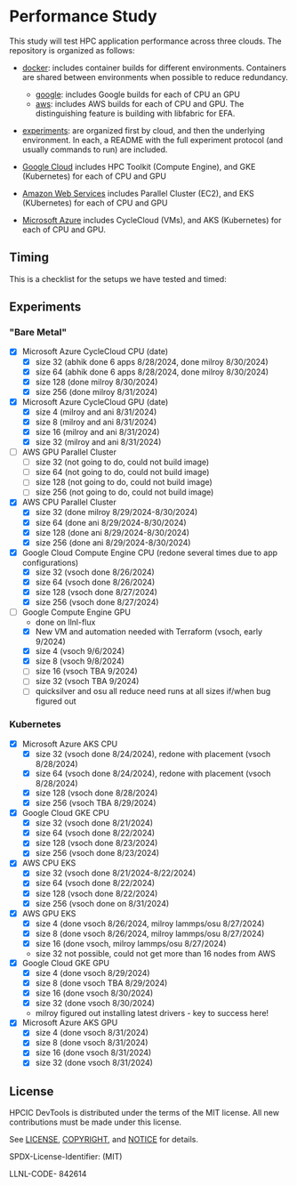 # Performance Study

This study will test HPC application performance across three clouds. The repository is organized as follows:

- [docker](docker): includes container builds for different environments. Containers are shared between environments when possible to reduce redundancy.
  - [google](docker/google): includes Google builds for each of CPU an GPU
  - [aws](docker/aws): includes AWS builds for each of CPU and GPU. The distinguishing feature is building with libfabric for EFA.

- [experiments](experiments): are organized first by cloud, and then the underlying environment. In each, a README with the full experiment protocol (and usually commands to run) are included.
 - [Google Cloud](experiments/google) includes HPC Toolkit (Compute Engine), and GKE (Kubernetes) for each of CPU and GPU
 - [Amazon Web Services](experiments/aws) includes Parallel Cluster (EC2), and EKS (KUbernetes) for each of CPU and GPU
 - [Microsoft Azure](experiments/azure) includes CycleCloud (VMs), and AKS (Kubernetes) for each of CPU and GPU.

## Timing

This is a checklist for the setups we have tested and timed:

## Experiments

### "Bare Metal"

- [x] Microsoft Azure CycleCloud CPU (date)
  - [x] size 32 (abhik done 6 apps 8/28/2024, done milroy 8/30/2024)
  - [x] size 64 (abhik done 6 apps 8/28/2024, done milroy 8/30/2024)
  - [x] size 128 (done milroy 8/30/2024)
  - [x] size 256 (done milroy 8/31/2024)
- [x] Microsoft Azure CycleCloud GPU (date)
  - [x] size 4 (milroy and ani 8/31/2024)
  - [x] size 8 (milroy and ani 8/31/2024)
  - [x] size 16 (milroy and ani 8/31/2024)
  - [x] size 32 (milroy and ani 8/31/2024)
- [ ] AWS GPU Parallel Cluster
  - [ ] size 32 (not going to do, could not build image)
  - [ ] size 64 (not going to do, could not build image)
  - [ ] size 128 (not going to do, could not build image)
  - [ ] size 256 (not going to do, could not build image)
- [x] AWS CPU Parallel Cluster
  - [x] size 32 (done milroy 8/29/2024-8/30/2024)
  - [x] size 64 (done ani 8/29/2024-8/30/2024)
  - [x] size 128 (done ani 8/29/2024-8/30/2024)
  - [x] size 256 (done ani 8/29/2024-8/30/2024)
- [x] Google Cloud Compute Engine CPU (redone several times due to app configurations)
  - [x] size 32 (vsoch done 8/26/2024)
  - [x] size 64 (vsoch done 8/26/2024)
  - [x] size 128 (vsoch done 8/27/2024)
  - [x] size 256 (vsoch done 8/27/2024)
- [ ] Google Compute Engine GPU
  - done on llnl-flux
  - [x] New VM and automation needed with Terraform (vsoch, early 9/2024)
  - [x] size 4 (vsoch 9/6/2024)
  - [x] size 8 (vsoch 9/8/2024)
  - [ ] size 16 (vsoch TBA 9/2024)
  - [ ] size 32 (vsoch TBA 9/2024)
  - [ ] quicksilver and osu all reduce need runs at all sizes if/when bug figured out

### Kubernetes

- [x] Microsoft Azure AKS CPU
  - [x] size 32 (vsoch done 8/24/2024), redone with placement (vsoch 8/28/2024)
  - [x] size 64 (vsoch done 8/24/2024), redone with placement (vsoch 8/28/2024)
  - [x] size 128 (vsoch done 8/28/2024)
  - [x] size 256 (vsoch TBA 8/29/2024)
- [x] Google Cloud GKE CPU
  - [x] size 32 (vsoch done 8/21/2024)
  - [x] size 64 (vsoch done 8/22/2024)
  - [x] size 128 (vsoch done 8/23/2024)
  - [x] size 256 (vsoch done 8/23/2024)
- [x] AWS CPU EKS
  - [x] size 32 (vsoch done 8/21/2024-8/22/2024)
  - [x] size 64  (vsoch done 8/22/2024) 
  - [x] size 128 (vsoch done 8/22/2024) 
  - [x] size 256 (vsoch done on 8/31/2024)
- [x] AWS GPU EKS
  - [x] size 4 (done vsoch 8/26/2024, milroy lammps/osu 8/27/2024)
  - [x] size 8 (done vsoch 8/26/2024, milroy lammps/osu 8/27/2024)
  - [x] size 16 (done vsoch, milroy lammps/osu 8/27/2024)
  - size 32 not possible, could not get more than 16 nodes from AWS
- [x] Google Cloud GKE GPU
  - [x] size 4 (done vsoch 8/29/2024)
  - [x] size 8 (done vsoch TBA 8/29/2024)
  - [x] size 16 (done vsoch 8/30/2024)
  - [x] size 32 (done vsoch 8/30/2024)
   - milroy figured out installing latest drivers - key to success here!
- [x] Microsoft Azure AKS GPU
  - [x] size 4 (done vsoch 8/31/2024)
  - [x] size 8 (done vsoch 8/31/2024)
  - [x] size 16 (done vsoch 8/31/2024)
  - [x] size 32 (done vsoch 8/31/2024)

## License

HPCIC DevTools is distributed under the terms of the MIT license.
All new contributions must be made under this license.

See [LICENSE](https://github.com/converged-computing/cloud-select/blob/main/LICENSE),
[COPYRIGHT](https://github.com/converged-computing/cloud-select/blob/main/COPYRIGHT), and
[NOTICE](https://github.com/converged-computing/cloud-select/blob/main/NOTICE) for details.

SPDX-License-Identifier: (MIT)

LLNL-CODE- 842614
